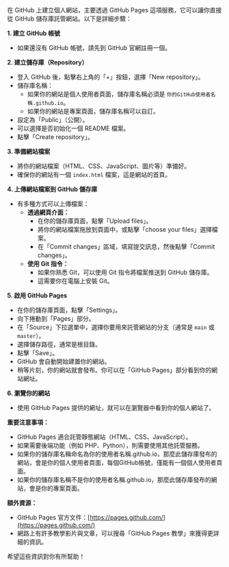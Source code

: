 在 GitHub 上建立個人網站，主要透過 GitHub Pages 這項服務，它可以讓你直接從 GitHub 儲存庫託管網站。以下是詳細步驟：

**1. 建立 GitHub 帳號**

* 如果還沒有 GitHub 帳號，請先到 GitHub 官網註冊一個。

**2. 建立儲存庫（Repository）**

* 登入 GitHub 後，點擊右上角的「+」按鈕，選擇「New repository」。
* 儲存庫名稱：
    * 如果你的網站是個人使用者頁面，儲存庫名稱必須是 `你的GitHub使用者名稱.github.io`。
    * 如果你的網站是專案頁面，儲存庫名稱可以自訂。
* 設定為「Public」（公開）。
* 可以選擇是否初始化一個 README 檔案。
* 點擊「Create repository」。

**3. 準備網站檔案**

* 將你的網站檔案（HTML、CSS、JavaScript、圖片等）準備好。
* 確保你的網站有一個 `index.html` 檔案，這是網站的首頁。

**4. 上傳網站檔案到 GitHub 儲存庫**

* 有多種方式可以上傳檔案：
    * **透過網頁介面：**
        * 在你的儲存庫頁面，點擊「Upload files」。
        * 將你的網站檔案拖放到頁面中，或點擊「choose your files」選擇檔案。
        * 在「Commit changes」區域，填寫提交訊息，然後點擊「Commit changes」。
    * **使用 Git 指令：**
        * 如果你熟悉 Git，可以使用 Git 指令將檔案推送到 GitHub 儲存庫。
        * 這需要你在電腦上安裝 Git。

**5. 啟用 GitHub Pages**

* 在你的儲存庫頁面，點擊「Settings」。
* 向下捲動到「Pages」部分。
* 在「Source」下拉選單中，選擇你要用來託管網站的分支（通常是 `main` 或 `master`）。
* 選擇儲存路徑，通常是根目錄。
* 點擊「Save」。
* GitHub 會自動開始建置你的網站。
* 稍等片刻，你的網站就會發布。你可以在「GitHub Pages」部分看到你的網站網址。

**6. 瀏覽你的網站**

* 使用 GitHub Pages 提供的網址，就可以在瀏覽器中看到你的個人網站了。

**重要注意事項：**

* GitHub Pages 適合託管靜態網站（HTML、CSS、JavaScript）。
* 如果需要後端功能（例如 PHP、Python），則需要使用其他託管服務。
* 如果你的儲存庫名稱命名為你的使用者名稱.github.io，那麼此儲存庫發布的網站，會是你的個人使用者頁面，每個GitHub帳號，僅能有一個個人使用者頁面。
* 如果你的儲存庫名稱不是你的使用者名稱.github.io，那麼此儲存庫發布的網站，會是你的專案頁面。

**額外資源：**

* GitHub Pages 官方文件：[https://pages.github.com/](https://pages.github.com/)
* 網路上有許多教學影片與文章，可以搜尋「GitHub Pages 教學」來獲得更詳細的資訊。

希望這些資訊對你有所幫助！
